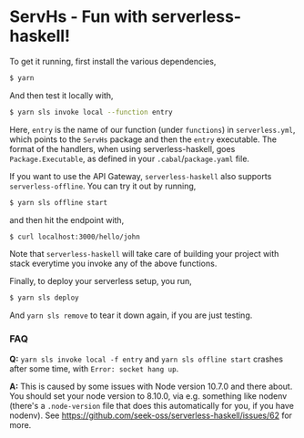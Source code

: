 # ServHs - Fun with serverless-haskell!

To get it running, first install the various dependencies,

```bash
$ yarn
```

And then test it locally with,

```bash
$ yarn sls invoke local --function entry
```

Here, `entry` is the name of our function (under `functions`) in `serverless.yml`, which points to the `ServHs` package and then the `entry` executable. The format of the handlers, when using serverless-haskell, goes `Package.Executable`, as defined in your `.cabal`/`package.yaml` file.

If you want to use the API Gateway, `serverless-haskell` also supports `serverless-offline`. You can try it out by running,

```bash
$ yarn sls offline start
```

and then hit the endpoint with,

```bash
$ curl localhost:3000/hello/john
```

Note that `serverless-haskell` will take care of building your project with stack everytime you invoke any of the above functions.

Finally, to deploy your serverless setup, you run,

```bash
$ yarn sls deploy
```

And `yarn sls remove` to tear it down again, if you are just testing.

### FAQ

**Q:** `yarn sls invoke local -f entry` and `yarn sls offline start` crashes after some time, with `Error: socket hang up`.

**A:** This is caused by some issues with Node version 10.7.0 and there about. You should set your node version to 8.10.0, via e.g. something like nodenv (there's a `.node-version` file that does this automatically for you, if you have nodenv). See https://github.com/seek-oss/serverless-haskell/issues/62 for more.
